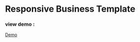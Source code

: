 # Responsive Business  Template

<h3> view demo :</h3> <a href="https://pijush-karmakar.github.io/BusinessTemplate/ResponsiveBusinessTemplate(multipage)/">Demo</a> 
